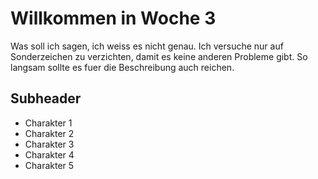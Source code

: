 # Willkommen in Woche 3
Was soll ich sagen, ich weiss es nicht genau. Ich versuche nur auf Sonderzeichen zu verzichten, damit es keine anderen Probleme gibt. So langsam sollte es fuer die Beschreibung auch reichen.

## Subheader
* Charakter 1
* Charakter 2
* Charakter 3
* Charakter 4
* Charakter 5

